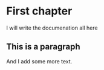 # First chapter

I will write the documenation all here

## This is a paragraph

And I add some more text.
